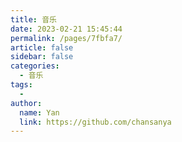 ```yaml
---
title: 音乐
date: 2023-02-21 15:45:44
permalink: /pages/7fbfa7/
article: false
sidebar: false
categories:
  - 音乐
tags:
  - 
author: 
  name: Yan
  link: https://github.com/chansanya
---
```

